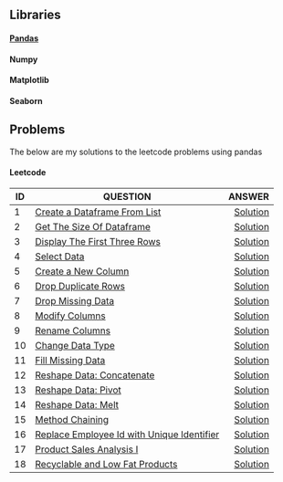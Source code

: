 ## Libraries
#### [Pandas](https://github.com/Tungana-Bhavya/Python/tree/main/Libraries/Pandas)
#### Numpy
#### Matplotlib
#### Seaborn

## Problems
The below are my solutions to the leetcode problems using pandas
#### Leetcode 
|ID| QUESTION                | ANSWER               |
|--|------------------------ |---------------------:|
|1|[Create a Dataframe From List](https://leetcode.com/problems/create-a-dataframe-from-list/description/?envType=study-plan-v2&envId=introduction-to-pandas&lang=pythondata)|[Solution](https://github.com/Tungana-Bhavya/Python/blob/main/Problems/Leetcode/CREATE_DATAFRAME.py)
|2|[Get The Size Of Dataframe](https://leetcode.com/problems/get-the-size-of-a-dataframe/?envType=study-plan-v2&envId=introduction-to-pandas&lang=pythondata)|[Solution](https://github.com/Tungana-Bhavya/Python/blob/main/Problems/Leetcode/GET_SIZE_OF_DATAFRAME.py)
|3|[Display The First Three Rows](https://leetcode.com/problems/display-the-first-three-rows/description/?envType=study-plan-v2&envId=introduction-to-pandas&lang=pythondata)|[Solution](https://github.com/Tungana-Bhavya/Python/blob/main/Problems/Leetcode/DISPLAY_FIRST_THREE_ROWS.py)
|4|[Select Data](https://leetcode.com/problems/select-data/description/?envType=study-plan-v2&envId=introduction-to-pandas&lang=pythondata)|[Solution]()
|5|[Create a New Column](https://leetcode.com/problems/create-a-new-column/description/?envType=study-plan-v2&envId=introduction-to-pandas&lang=pythondata)|[Solution]()
|6|[Drop Duplicate Rows](https://leetcode.com/problems/drop-duplicate-rows/description/?envType=study-plan-v2&envId=introduction-to-pandas&lang=pythondata)|[Solution]()
|7|[Drop Missing Data](https://leetcode.com/problems/drop-missing-data/description/?envType=study-plan-v2&envId=introduction-to-pandas&lang=pythondata)|[Solution]()
|8|[Modify Columns](https://leetcode.com/problems/modify-columns/description/?envType=study-plan-v2&envId=introduction-to-pandas&lang=pythondata)|[Solution]()
|9|[Rename Columns](https://leetcode.com/problems/rename-columns/description/?envType=study-plan-v2&envId=introduction-to-pandas&lang=pythondata)|[Solution]()
|10|[Change Data Type](https://leetcode.com/problems/change-data-type/description/?envType=study-plan-v2&envId=introduction-to-pandas&lang=pythondata)|[Solution]()
|11|[Fill Missing Data](https://leetcode.com/problems/fill-missing-data/description/?envType=study-plan-v2&envId=introduction-to-pandas&lang=pythondata)|[Solution]()
|12|[Reshape Data: Concatenate](https://leetcode.com/problems/reshape-data-concatenate/description/?envType=study-plan-v2&envId=introduction-to-pandas&lang=pythondata)|[Solution]()
|13|[Reshape Data: Pivot](https://leetcode.com/problems/reshape-data-pivot/description/?envType=study-plan-v2&envId=introduction-to-pandas&lang=pythondata)|[Solution]()
|14|[Reshape Data: Melt](https://leetcode.com/problems/reshape-data-melt/description/?envType=study-plan-v2&envId=introduction-to-pandas&lang=pythondata)|[Solution]()
|15|[Method Chaining](https://leetcode.com/problems/method-chaining/?envType=study-plan-v2&envId=introduction-to-pandas&lang=pythondata)|[Solution]()
|16|[Replace Employee Id with Unique Identifier](https://leetcode.com/problems/replace-employee-id-with-the-unique-identifier/?envType=study-plan-v2&envId=top-sql-50)|[Solution](https://github.com/Tungana-Bhavya/Python/blob/main/Problems/Leetcode/Replace%20Employee%20Id%20With%20Unique%20Identifier.py)
|17|[Product Sales Analysis I](https://leetcode.com/problems/product-sales-analysis-i/description/?envType=study-plan-v2&envId=top-sql-50)|[Solution](https://github.com/Tungana-Bhavya/Python/blob/main/Problems/Leetcode/PRODUCT_SALES_ANALYSIS_I.py)
|18|[Recyclable and Low Fat Products](https://leetcode.com/problems/recyclable-and-low-fat-products/?envType=study-plan-v2&envId=top-sql-50)|[Solution](https://github.com/Tungana-Bhavya/Python/blob/main/Problems/Leetcode/RECYCLABLE_AND_LOW_FAT_PRODUCTS.py)
